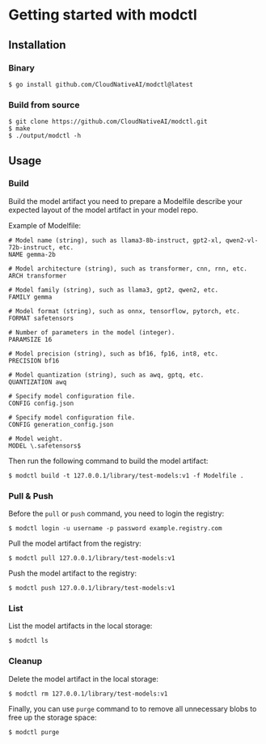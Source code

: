# Getting started with modctl

## Installation

### Binary

```shell
$ go install github.com/CloudNativeAI/modctl@latest
```

### Build from source

```shell
$ git clone https://github.com/CloudNativeAI/modctl.git
$ make
$ ./output/modctl -h
```

## Usage

### Build

Build the model artifact you need to prepare a Modelfile describe your expected layout of the model artifact in your model repo.

Example of Modelfile:

```shell
# Model name (string), such as llama3-8b-instruct, gpt2-xl, qwen2-vl-72b-instruct, etc.
NAME gemma-2b

# Model architecture (string), such as transformer, cnn, rnn, etc.
ARCH transformer

# Model family (string), such as llama3, gpt2, qwen2, etc.
FAMILY gemma

# Model format (string), such as onnx, tensorflow, pytorch, etc.
FORMAT safetensors

# Number of parameters in the model (integer).
PARAMSIZE 16

# Model precision (string), such as bf16, fp16, int8, etc.
PRECISION bf16

# Model quantization (string), such as awq, gptq, etc.
QUANTIZATION awq

# Specify model configuration file.
CONFIG config.json

# Specify model configuration file.
CONFIG generation_config.json

# Model weight.
MODEL \.safetensors$
```

Then run the following command to build the model artifact:

```shell
$ modctl build -t 127.0.0.1/library/test-models:v1 -f Modelfile .
```

### Pull & Push

Before the `pull` or `push` command, you need to login the registry:

```shell
$ modctl login -u username -p password example.registry.com
```

Pull the model artifact from the registry:

```shell
$ modctl pull 127.0.0.1/library/test-models:v1
```

Push the model artifact to the registry:

```shell
$ modctl push 127.0.0.1/library/test-models:v1
```

### List

List the model artifacts in the local storage:

```shell
$ modctl ls
```

### Cleanup

Delete the model artifact in the local storage:

```shell
$ modctl rm 127.0.0.1/library/test-models:v1
```

Finally, you can use `purge` command to to remove all unnecessary blobs to free up the storage space:

```shell
$ modctl purge
```

